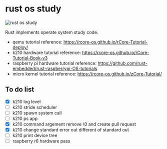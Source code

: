 # rust os study
![rust os study](https://github.com/buhe/rust_os_study/actions/workflows/rust.yml/badge.svg)

Rust implements operate system study code.
- qemu tutorial reference: https://rcore-os.github.io/rCore-Tutorial-deploy/
- k210 hardware tutorial reference: https://rcore-os.github.io/rCore-Tutorial-Book-v3
- raspberry pi hardware tutorial reference: https://github.com/rust-embedded/rust-raspberrypi-OS-tutorials
- micro kernel tutorial reference: https://rcore-os.github.io/zCore-Tutorial/

## To do list
- [x] k210 log level
- [ ] k210 stride scheduler
- [ ] k210 spawn system call
- [ ] k210 ps app
- [x] k210 command argement remove \0 and create pull request
- [x] k210 change standard error out different of standard out
- [ ] k210 print device tree
- [ ] raspberry r6 hardware pass